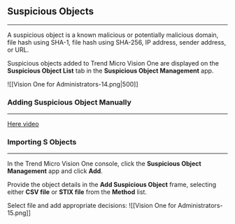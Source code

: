 ## Suspicious Objects
---
A suspicious object is a known malicious or potentially malicious domain, file hash using SHA-1, file hash using SHA-256, IP address, sender address, or URL.

Suspicious objects added to Trend Micro Vision One are displayed on the **Suspicious Object List** tab in the **Suspicious Object Management** app.

![[Vision One for Administrators-14.png|500]]

### Adding Suspicious Object Manually
---
[Here video](https://cdn5.dcbstatic.com/files/t/r/trendmicroeducation_docebosaas_com/1744815600/JTxzIId_4nHsStUEzphHMg/scorm/c0d24ca5b9695acde32551635f4a6ae75fe0a673/course/en/assets/61eee05104c1af0d30ad8c1d/video.mp4)

### Importing S Objects
---
In the Trend Micro Vision One console, click the **Suspicious Object Management** app and click **Add**.

Provide the object details in the **Add Suspicious Object** frame, selecting either **CSV file** or **STIX file** from the **Method** list.

Select file and add appropriate decisions:
![[Vision One for Administrators-15.png]]